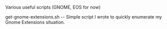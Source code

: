 Various useful scripts (GNOME, EOS for now)

get-gnome-extensions.sh -- Simple script I wrote to quickly
enumerate my Gnome Extensions situation.
